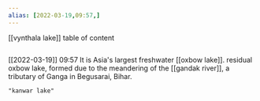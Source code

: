 ```yaml
---
alias: [2022-03-19,09:57,]
---
```

[[vynthala lake]]
table of content
```toc
```

[[2022-03-19]] 09:57
It is Asia's largest freshwater [[oxbow lake]].
residual oxbow lake, formed due to the meandering of the [[gandak river]], a tributary of Ganga in Begusarai, Bihar.
```query
"kanwar lake"
```